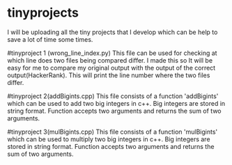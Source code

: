 # tinyprojects
I will be uploading all the tiny projects that I develop which can be help to save a lot of time some times.

#tinyproject 1 (wrong_line_index.py)
This file can be used for checking at which line does two files being compared differ. 
I made this so It will be easy for me to compare my original output with the output of the correct output(HackerRank).
This will print the line number where the two files differ.

#tinyproject 2(addBigints.cpp)
This file consists of a function 'addBigints' which can be used to add two big integers in c++. Big integers are stored in string format. Function accepts two arguments and returns the sum of two arguments.

#tinyproject 3(mulBigints.cpp)
This file consists of a function 'mulBigints' which can be used to multiply two big integers in c++. Big integers are stored in string format. Function accepts two arguments and returns the sum of two arguments.
